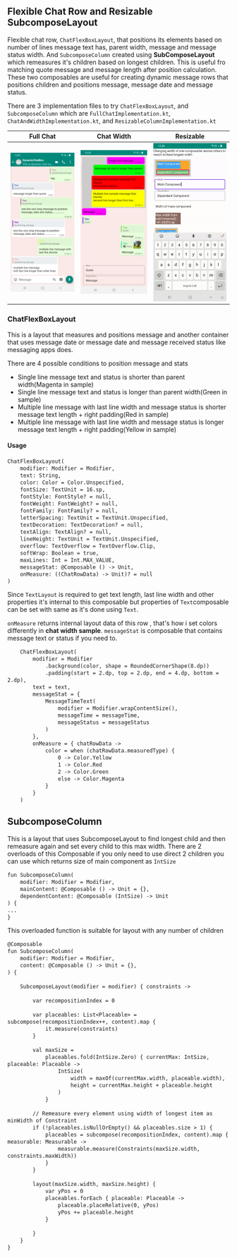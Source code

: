 ## Flexible Chat Row and Resizable SubcomposeLayout


Flexible chat row,  `ChatFlexBoxLayout`, that positions its elements based on number of lines message text has,
parent width, message and message status width.
And `SubcomposeColumn` created using **SubComposeLayout** which remeasures it's children based on
longest children. This is useful fro matching quote message and message length after position
calculation. These two composables are useful for creating dynamic message rows that positions children and positions message, message date and message status.

There are 3 implementation files to try `ChatFlexBoxLayout`, and `SubcomposeColumn` which are
`FullChatImplementation.kt`, `ChatAndWidthImplementation.kt`, and `ResizableColumnImplementation.kt`

| Full Chat      | Chat Width   | Resizable|
| ----------|-----------| -----------|
| <img src="./screenshots/full_chat_implementation.png"/> | <img src="./screenshots/chat_width_implementation.png"/> | <img src="./screenshots/resizable_implementation.gif"/> |


### ChatFlexBoxLayout
This is a layout that measures and positions message and another container that uses message
date or message date and message received status like messaging apps does.

There are 4 possible conditions to position message and stats

* Single line message text and status is shorter than parent width(Magenta in sample)
* Single line message text and status is longer than parent width(Green in sample)
* Multiple line message with last line width and message status is shorter message text length + right padding(Red in sample)
* Multiple line message with last line width and message status is longer message text length + right padding(Yellow in sample)

#### Usage

```
ChatFlexBoxLayout(
    modifier: Modifier = Modifier,
    text: String,
    color: Color = Color.Unspecified,
    fontSize: TextUnit = 16.sp,
    fontStyle: FontStyle? = null,
    fontWeight: FontWeight? = null,
    fontFamily: FontFamily? = null,
    letterSpacing: TextUnit = TextUnit.Unspecified,
    textDecoration: TextDecoration? = null,
    textAlign: TextAlign? = null,
    lineHeight: TextUnit = TextUnit.Unspecified,
    overflow: TextOverflow = TextOverflow.Clip,
    softWrap: Boolean = true,
    maxLines: Int = Int.MAX_VALUE,
    messageStat: @Composable () -> Unit,
    onMeasure: ((ChatRowData) -> Unit)? = null
)
```
Since `TextLayout` is required to get text length, last line width and other properties it's internal to this composable but properties of `Text`composable can be set with same as it's done using `Text`.

`onMeasure` returns internal layout data of this row , that's how i set colors differently in **chat width sample**.
`messageStat` is composable that contains message text or status if you need to.

```
    ChatFlexBoxLayout(
        modifier = Modifier
            .background(color, shape = RoundedCornerShape(8.dp))
            .padding(start = 2.dp, top = 2.dp, end = 4.dp, bottom = 2.dp),
        text = text,
        messageStat = {
            MessageTimeText(
                modifier = Modifier.wrapContentSize(),
                messageTime = messageTime,
                messageStatus = messageStatus
            )
        },
        onMeasure = { chatRowData ->
            color = when (chatRowData.measuredType) {
                0 -> Color.Yellow
                1 -> Color.Red
                2 -> Color.Green
                else -> Color.Magenta
            }
        }
    )
```

## SubcomposeColumn

This is a layout that uses SubcomposeLayout to find longest child and then remeasure again
and set every child to this max width. There are 2 overloads of this Composable if
you only need to use direct 2 children you can use which returns size of main component
as `IntSize`

```
fun SubcomposeColumn(
    modifier: Modifier = Modifier,
    mainContent: @Composable () -> Unit = {},
    dependentContent: @Composable (IntSize) -> Unit
) {
...
}
```

This overloaded function is suitable for layout with any number of children

```
@Composable
fun SubcomposeColumn(
    modifier: Modifier = Modifier,
    content: @Composable () -> Unit = {},
) {

    SubcomposeLayout(modifier = modifier) { constraints ->

        var recompositionIndex = 0

        var placeables: List<Placeable> = subcompose(recompositionIndex++, content).map {
            it.measure(constraints)
        }

        val maxSize =
            placeables.fold(IntSize.Zero) { currentMax: IntSize, placeable: Placeable ->
                IntSize(
                    width = maxOf(currentMax.width, placeable.width),
                    height = currentMax.height + placeable.height
                )
            }

        // Remeasure every element using width of longest item as minWidth of Constraint
        if (!placeables.isNullOrEmpty() && placeables.size > 1) {
            placeables = subcompose(recompositionIndex, content).map { measurable: Measurable ->
                measurable.measure(Constraints(maxSize.width, constraints.maxWidth))
            }
        }

        layout(maxSize.width, maxSize.height) {
            var yPos = 0
            placeables.forEach { placeable: Placeable ->
                placeable.placeRelative(0, yPos)
                yPos += placeable.height
            }

        }
    }
}
```